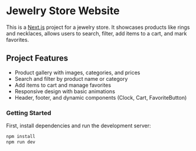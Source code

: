 # Jewelry Store Website

This is a [Next.js](https://nextjs.org) project for a jewelry store. It showcases products like rings and necklaces, allows users to search, filter, add items to a cart, and mark favorites.

## Project Features

- Product gallery with images, categories, and prices
- Search and filter by product name or category
- Add items to cart and manage favorites
- Responsive design with basic animations
- Header, footer, and dynamic components (Clock, Cart, FavoriteButton)

### Getting Started

First, install dependencies and run the development server:

```bash
npm install
npm run dev

